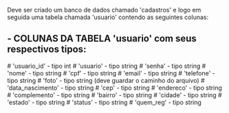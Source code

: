 <p> Deve ser criado um banco de dados chamado 'cadastros' e logo em seguida uma tabela chamada 'usuario' contendo as seguintes colunas: </p>

<h2>- COLUNAS DA TABELA 'usuario' com seus respectivos tipos:</h2>
#            'usuario_id' - tipo int
#        'usuario' - tipo string
#            'senha' - tipo string
#            'nome' - tipo string
#            'cpf' - tipo string
#            'email' - tipo string
#            'telefone' - tipo string
#            'foto' - tipo string (deve guardar o caminho do arquivo)
#            'data_nascimento' - tipo string
#            'cep' - tipo string
#            'endereco' - tipo string
#            'complemento' - tipo string
#            'bairro' - tipo string
#            'cidade' - tipo string
#            'estado' - tipo string
#            'status' - tipo string
#            'quem_reg' - tipo string
